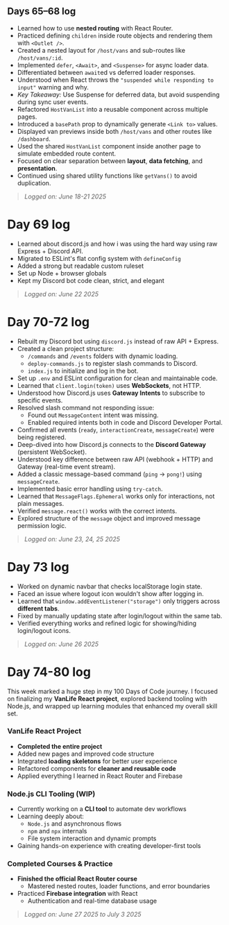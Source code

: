 ## Days 65–68 log

- Learned how to use **nested routing** with React Router.
- Practiced defining `children` inside route objects and rendering them with `<Outlet />`.
- Created a nested layout for `/host/vans` and sub-routes like `/host/vans/:id`.
- Implemented `defer`, `<Await>`, and `<Suspense>` for async loader data.
- Differentiated between `await`ed vs deferred loader responses.
- Understood when React throws the `"suspended while responding to input"` warning and why.
- *Key Takeaway:* Use Suspense for deferred data, but avoid suspending during sync user events.
- Refactored `HostVanList` into a reusable component across multiple pages.
- Introduced a `basePath` prop to dynamically generate `<Link to>` values.
- Displayed van previews inside both `/host/vans` and other routes like `/dashboard`.
- Used the shared `HostVanList` component inside another page to simulate embedded route content.
- Focused on clear separation between **layout**, **data fetching**, and **presentation**.
- Continued using shared utility functions like `getVans()` to avoid duplication.

> *Logged on: June 18-21 2025*

# Day 69 log

- Learned about discord.js and how i was using the hard way using raw Express + Discord API.
- Migrated to ESLint's flat config system with `defineConfig`
- Added a strong but readable custom ruleset
- Set up Node + browser globals
- Kept my Discord bot code clean, strict, and elegant

> *Logged on: June 22 2025*

# Day 70-72 log

- Rebuilt my Discord bot using `discord.js` instead of raw API + Express.
- Created a clean project structure:
  - `/commands` and `/events` folders with dynamic loading.
  - `deploy-commands.js` to register slash commands to Discord.
  - `index.js` to initialize and log in the bot.
- Set up `.env` and ESLint configuration for clean and maintainable code.
- Learned that `client.login(token)` uses **WebSockets**, not HTTP.
- Understood how Discord.js uses **Gateway Intents** to subscribe to specific events.
- Resolved slash command not responding issue:
  - Found out `MessageContent` intent was missing.
  - Enabled required intents both in code and Discord Developer Portal.
- Confirmed all events (`ready`, `interactionCreate`, `messageCreate`) were being registered.
- Deep-dived into how Discord.js connects to the **Discord Gateway** (persistent WebSocket).
- Understood key difference between raw API (webhook + HTTP) and Gateway (real-time event stream).
- Added a classic message-based command (`ping` → `pong!`) using `messageCreate`.
- Implemented basic error handling using `try-catch`.
- Learned that `MessageFlags.Ephemeral` works only for interactions, not plain messages.
- Verified `message.react()` works with the correct intents.
- Explored structure of the `message` object and improved message permission logic.

> *Logged on: June 23, 24, 25 2025*

# Day 73 log

- Worked on dynamic navbar that checks localStorage login state.
- Faced an issue where logout icon wouldn't show after logging in.
- Learned that `window.addEventListener("storage")` only triggers across **different tabs**.
- Fixed by manually updating state after login/logout within the same tab.
- Verified everything works and refined logic for showing/hiding login/logout icons.

> *Logged on: June 26 2025*

# Day 74-80 log

This week marked a huge step in my 100 Days of Code journey. I focused on finalizing my **VanLife React project**, explored backend tooling with Node.js, and wrapped up learning modules that enhanced my overall skill set.

### VanLife React Project
- **Completed the entire project**
- Added new pages and improved code structure
- Integrated **loading skeletons** for better user experience
- Refactored components for **cleaner and reusable code**
- Applied everything I learned in React Router and Firebase

### Node.js CLI Tooling (WIP)
- Currently working on a **CLI tool** to automate dev workflows
- Learning deeply about:
  - `Node.js` and asynchronous flows
  - `npm` and `npx` internals
  - File system interaction and dynamic prompts
- Gaining hands-on experience with creating developer-first tools

### Completed Courses & Practice
- **Finished the official React Router course**
  - Mastered nested routes, loader functions, and error boundaries
- Practiced **Firebase integration** with React
  - Authentication and real-time database usage

> *Logged on: June 27 2025 to July 3 2025*